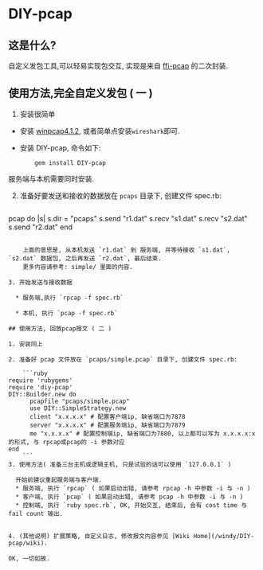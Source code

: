 DIY-pcap
=============

## 这是什么?

自定义发包工具,可以轻易实现包交互, 实现是来自 [ffi-pcap](https://github.com/sophsec/ffi-pcap/) 的二次封装.

## 使用方法,完全自定义发包 ( 一 )

1. 安装很简单
  * 安装 [winpcap4.1.2](http://www.winpcap.org/install/default.htm), 或者简单点安装`wireshark`即可.
  * 安装 DIY-pcap, 命令如下:

            gem install DIY-pcap
        
  服务端与本机需要同时安装.
        
2. 准备好要发送和接收的数据放在 `pcaps` 目录下, 创建文件 spec.rb:

    ```ruby
pcap do |s|
      s.dir = "pcaps"
      s.send "r1.dat"
      s.recv "s1.dat"
      s.recv "s2.dat"
      s.send "r2.dat"
end
```
        
    上面的意思是, 从本机发送 `r1.dat` 到 服务端, 并等待接收 `s1.dat`, `s2.dat` 数据包, 之后再发送 `r2.dat`, 最后结束.
    更多内容请参考: simple/ 里面的内容.

3. 开始发送与接收数据

  * 服务端,执行 `rpcap -f spec.rb`
  
  * 本机, 执行 `pcap -f spec.rb`
  
## 使用方法, 回放pcap报文 ( 二 )

1. 安装同上

2. 准备好 pcap 文件放在 `pcaps/simple.pcap` 目录下, 创建文件 spec.rb:

    ```ruby
require 'rubygems'
require 'diy-pcap'
DIY::Builder.new do
      pcapfile "pcaps/simple.pcap"
      use DIY::SimpleStrategy.new
      client "x.x.x.x" # 配置客户端ip, 缺省端口为7878
      server "x.x.x.x" # 配置服务端ip, 缺省端口为7879
      me "x.x.x.x" # 配置控制端ip, 缺省端口为7880, 以上都可以写为 x.x.x.x:x 的形式, 与 rpcap或pcap的 -i 参数对应
end
    ```
3. 使用方法( 准备三台主机或逻辑主机, 只是试验的话可以使用 `127.0.0.1` )

  开始前建议重起服务端与客户端.
  * 服务端, 执行 `rpcap` ( 如果启动出错, 请参考 rpcap -h 中参数 -i 与 -n )
  * 客户端, 执行 `pcap` ( 如果启动出错, 请参考 pcap -h 中参数 -i 与 -n )
  * 控制端, 执行 `ruby spec.rb`, OK, 开始交互, 结束后, 会有 cost time 与 fail count 输出.


4. (其他说明) 扩展策略, 自定义日志, 修改报文内容参见 [Wiki Home](/windy/DIY-pcap/wiki).
  
OK, 一切如故.